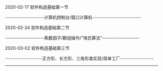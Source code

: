 2020-02-17                           软件构造基础第一节

--------------------计算机控制台/窗口计算机-------------------------

2020-02-24							软件构造基础第二节

--------------------素数因子/数组操作/"埃氏算法"-------------------

2020-03-02							软件构造基础第三节

-------------------正方形、长方形、三角形类实现/简单工厂-----------------

---------------------------------